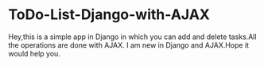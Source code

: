 # ToDo-List-Django-with-AJAX

Hey,this is a simple app in Django in which you can add and 
delete tasks.All the operations are done with AJAX.
I am new in Django and AJAX.Hope it would help you.
